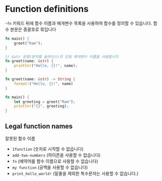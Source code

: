 # Function definitions

-`fn` 키워드 뒤에 함수 이름과 매개변수 목록을 사용하여 함수를 정의할 수 있습니다. 함수 본문은 중괄호로 묶입니다

```rust
fn main() {
    greet("Ram");
}

// &str 유형(문자열 슬라이스)의 단일 매개변수 이름을 사용합니다
fn greet(name: &str) {
    println!("Hello, {}!", name);
}
```


```rust
fn greet(name: &str) -> String {
    format!("Hello, {}!", name)
}

fn main() {
    let greeting = greet("Ram");
    println!("{}", greeting);
}
```


## Legal function names

잘못된 함수 이름

- `1function` (숫자로 시작할 수 없습니다)
- `add-two-numbers` (하이픈을 사용할 수 없습니다)
- `fn` (예약어를 함수 이름으로 사용할 수 없습니다)
- `my function` (공백을 사용할 수 없습니다)
- `print_hello_world!` (밑줄을 제외한 특수문자는 사용할 수 없습니다.)